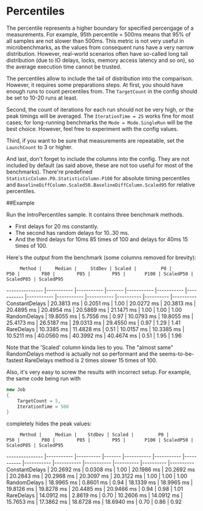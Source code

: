 # Percentiles

The percentile represents a higher boundary for specified percengage of a measurements.
For example, 95th percentile = 500ms means that 95% of all samples are not slower than 500ms.
This metric is not very useful in microbenchmarks, as the values from consequent runs have a very narrow distribution.
However, real-world scenarios often have so-called long tail distribution (due to IO delays, locks, memory access latency and so on), so the average execution time 
cannot be trusted.

The percentiles allow to include the tail of distribution into the comparison. However, it requires some preparations steps.
At first, you should have enough runs to count percentiles from. The `TargetCount` in the config should be set to 10-20 runs at least.  

Second, the count of iterations for each run should not be very high, or the peak timings will be averaged.
The `IterationTime = 25` works fine for most cases; for long-running benchmarks the `Mode = Mode.SingleRun` will be the best choice. 
However, feel free to experiment with the config values.

Third, if you want to be sure that measurements are repeatable, set the `LaunchCount` to 3 or higher.

And last, don't forget to include the columns into the config. They are not included by default (as said above, these are not too useful for most of the benchmarks).
There're predefined `StatisticColumn.P0`..`StatisticColumn.P100` for absolute timing percentiles and `BaselineDiffColumn.Scaled50`..`BaselineDiffColumn.Scaled95` 
for relative percentiles.

##Example

Run the IntroPercentiles sample. It contains three benchmark methods.

* First delays for 20 ms constantly.
* The second has random delays for 10..30 ms.
* And the third delays for 10ms 85 times of 100 and delays for 40ms 15 times of 100.

Here's the output from the benchmark (some columns removed for brevity):

         Method |     Median |     StdDev | Scaled |         P0 |        P50 |        P80 |        P85 |        P95 |       P100 | ScaledP50 | ScaledP85 | ScaledP95
--------------- |----------- |----------- |------- |----------- |----------- |----------- |----------- |----------- |----------- |---------- |---------- |----------
 ConstantDelays | 20.3813 ms |  0.2051 ms |   1.00 | 20.0272 ms | 20.3813 ms | 20.4895 ms | 20.4954 ms | 20.5869 ms | 21.1471 ms |      1.00 |      1.00 |      1.00
   RandomDelays | 19.8055 ms |  5.7556 ms |   0.97 | 10.0793 ms | 19.8055 ms | 25.4173 ms | 26.5187 ms | 29.0313 ms | 29.4550 ms |      0.97 |      1.29 |      1.41
     RareDelays | 10.3385 ms | 11.4828 ms |   0.51 | 10.0157 ms | 10.3385 ms | 10.5211 ms | 40.0560 ms | 40.3992 ms | 40.4674 ms |      0.51 |      1.95 |      1.96

Note that the 'Scaled' column kinda lies to you. 
The "almost same" RandomDelays method is actually not so performant and the seems-to-be-fastest RareDelays method is 2 times slower 15 times of 100.

Also, it's very easy to screw the results with incorrect setup. For example, the same code being run with

```cs
new Job
{
	TargetCount = 5,
	IterationTime = 500
}
```

completely hides the peak values:

         Method |     Median |    StdDev | Scaled |         P0 |        P50 |        P80 |        P85 |        P95 |       P100 | ScaledP50 | ScaledP85 | ScaledP95
--------------- |----------- |---------- |------- |----------- |----------- |----------- |----------- |----------- |----------- |---------- |---------- |----------
 ConstantDelays | 20.2692 ms | 0.0308 ms |   1.00 | 20.1986 ms | 20.2692 ms | 20.2843 ms | 20.2968 ms | 20.3097 ms | 20.3122 ms |      1.00 |      1.00 |      1.00
   RandomDelays | 18.9965 ms | 0.8601 ms |   0.94 | 18.1339 ms | 18.9965 ms | 19.8126 ms | 19.8278 ms | 20.4485 ms | 20.9466 ms |      0.94 |      0.98 |      1.01
     RareDelays | 14.0912 ms | 2.8619 ms |   0.70 | 10.2606 ms | 14.0912 ms | 15.7653 ms | 17.3862 ms | 18.6728 ms | 18.6940 ms |      0.70 |      0.86 |      0.92
